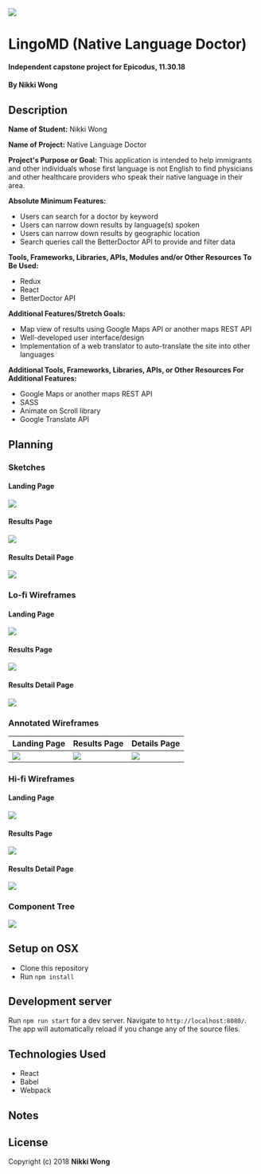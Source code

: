 <img src='./src/assets/images/lingomd-horiz-colorlogo-06.png'>

# LingoMD (Native Language Doctor)

#### Independent capstone project for Epicodus, 11.30.18

#### By Nikki Wong

## Description

<strong>Name of Student:</strong> Nikki Wong

<strong>Name of Project:</strong> Native Language Doctor

<strong>Project's Purpose or Goal:</strong> This application is intended to help immigrants and other individuals whose first language is not English to find physicians and other healthcare providers who speak their native language in their area.

<strong>Absolute Minimum Features:</strong>
* Users can search for a doctor by keyword
* Users can narrow down results by language(s) spoken
* Users can narrow down results by geographic location
* Search queries call the BetterDoctor API to provide and filter data

<strong>Tools, Frameworks, Libraries, APIs, Modules and/or Other Resources To Be Used:</strong>
* Redux
* React
* BetterDoctor API

<strong>Additional Features/Stretch Goals:</strong>
* Map view of results using Google Maps API or another maps REST API
* Well-developed user interface/design
* Implementation of a web translator to auto-translate the site into other languages

<strong>Additional Tools, Frameworks, Libraries, APIs, or Other Resources For Additional Features:</strong>
* Google Maps or another maps REST API
* SASS
* Animate on Scroll library
* Google Translate API

## Planning

### Sketches

#### Landing Page
<img src='./src/assets/images/landing2.jpg'>

#### Results Page
<img src='./src/assets/images/results.jpg'>

#### Results Detail Page
<img src='./src/assets/images/detail.jpg'>

### Lo-fi Wireframes

#### Landing Page
<img src='./src/assets/images/landing-page-lofi2.png'>

#### Results Page
<img src='./src/assets/images/results-lofi.png'>

#### Results Detail Page
<img src='./src/assets/images/detail-lofi.png'>

### Annotated Wireframes

| Landing Page  | Results Page | Details Page |
| ------------- | ------------- | ------------- |
| <img src='./src/assets/images/landing-lofi-ann2-01.png'>  | <img src='./src/assets/images/results-lofi-ann-01.png'>  | <img src='./src/assets/images/detail-lofi-ann-01.png'>  |

### Hi-fi Wireframes

#### Landing Page
<img src='./src/assets/images/landing-hifi2.png'>

#### Results Page
<img src='./src/assets/images/results-hifi-v2.png'>

#### Results Detail Page
<img src='./src/assets/images/detail-hifi.png'>

### Component Tree

<img src='./src/assets/images/lingomd-componentsv2-01.jpg'>

## Setup on OSX

* Clone this repository
* Run `npm install`

## Development server

Run `npm run start` for a dev server. Navigate to `http://localhost:8080/`. The app will automatically reload if you change any of the source files.

## Technologies Used

* React
* Babel
* Webpack

## Notes

## License

Copyright (c) 2018 **Nikki Wong**
